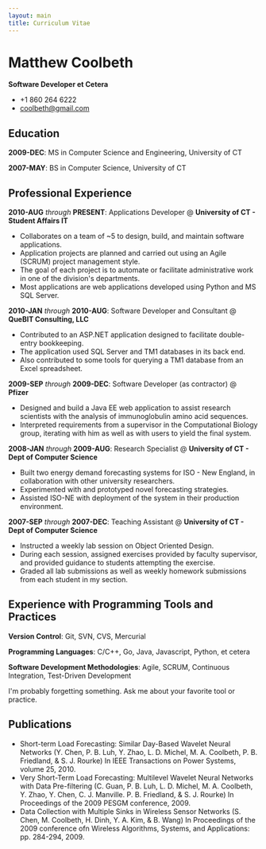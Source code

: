 ```yaml
---
layout: main
title: Curriculum Vitae
---
```


Matthew Coolbeth
================
**Software Developer et Cetera**
 - +1 860 264 6222
 - coolbeth@gmail.com

Education
---------

**2009-DEC**: MS in Computer Science and Engineering, University of CT

**2007-MAY**: BS in Computer Science, University of CT

Professional Experience
-----------------------

**2010-AUG** *through* **PRESENT**: Applications Developer
  @ **University of CT - Student Affairs IT**

-   Collaborates on a team of ~5 to design, build, and maintain software
    applications.
-   Application projects are planned and carried out using an Agile (SCRUM)
    project management style.
-   The goal of each project is to automate or facilitate administrative work
    in one of the division's departments.
-   Most applications are web applications developed using Python and MS SQL
    Server.

**2010-JAN** *through* **2010-AUG**: Software Developer and Consultant
  @ **QueBIT Consulting, LLC**

-   Contributed to an ASP.NET application designed to facilitate double-entry
    bookkeeping.
-   The application used SQL Server and TM1 databases in its back end.
-   Also contributed to some tools for querying a TM1 database from an Excel
    spreadsheet.

**2009-SEP** *through* **2009-DEC**: Software Developer (as contractor)
  @ **Pfizer**

-   Designed and build a Java EE web application to assist research scientists
    with the analysis of immunoglobulin amino acid sequences.  
-   Interpreted requirements from a supervisor in the Computational Biology
    group, iterating with him as well as with users to yield the final system.

**2008-JAN** *through* **2009-AUG**: Research Specialist
  @ **University of CT - Dept of Computer Science**

-   Built two energy demand forecasting systems for ISO - New England, 
    in collaboration with other university researchers.
-   Experimented with and prototyped novel forecasting strategies.
-   Assisted ISO-NE with deployment of the system in their production
    environment.

**2007-SEP** *through* **2007-DEC**: Teaching Assistant
  @ **University of CT - Dept of Computer Science**

-   Instructed a weekly lab session on Object Oriented Design.
-   During each session, assigned exercises provided by faculty supervisor,
    and provided guidance to students attempting the exercise.
-   Graded all lab submissions as well as weekly homework submissions from
    each student in my section.

Experience with Programming Tools and Practices
-----------------------------------------------

**Version Control**: Git, SVN, CVS, Mercurial

**Programming Languages**: C/C++, Go, Java, Javascript, Python, et cetera

**Software Development Methodologies**: Agile, SCRUM, Continuous Integration, Test-Driven Development

I'm probably forgetting something.  Ask me about your favorite tool or practice.


Publications
------------

- Short-term Load Forecasting: Similar Day-Based Wavelet Neural Networks (Y. Chen, P. B. Luh, Y. Zhao, L. D. Michel, M. A. Coolbeth, P. B. Friedland, & S. J. Rourke) In IEEE Transactions on Power Systems, volume 25, 2010.
- Very Short-Term Load Forecasting: Multilevel Wavelet Neural Networks with Data Pre-filtering (C. Guan, P. B. Luh, L. D. Michel, M. A. Coolbeth, Y. Zhao, Y. Chen, C. J. Manville. P. B. Friedland, & S. J. Rourke) In Proceedings of the 2009 PESGM conference, 2009.
- Data Collection with Multiple Sinks in Wireless Sensor Networks (S. Chen, M. Coolbeth, H. Dinh, Y. A. Kim, & B. Wang) In Proceedings of the 2009 conference ofn Wireless Algorithms, Systems, and Applications: pp. 284-294, 2009.

